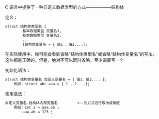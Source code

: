 C 语言中提供了一种自定义数据类型的方式——————结构体

定义：

```markdown
struct 结构体类型名 {
		基本数据类型 变量名1,
		基本数据类型 变量名2,
		...
		}结构体变量名 = { 值1 ，值2....};
```


在实际使用中，你可能会看到省略“结构体类型名”或省略“结构体变量名”的写法，这些都是正确的，但是，绝对不可以同时省略，至少需要写一个

初始化语法：

```markdown
struct 结构体变量名 自定义变量名 = { 值1，值2,... };
	例如：struct abc aaa = { 1 , 2 ...};
```


使用语法：

```markdown
自定义变量名.结构体内部变量名  		<--的方式进行取出或赋值
	例如：int i = aaa.ab ;
		aaa.ab = 123 ;
```

